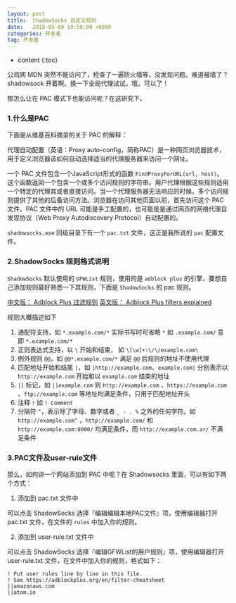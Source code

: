 ```yaml
---
layout: post
title:  ShadowSocks 自定义规则
date:   2018-05-09 19:58:00 +0800
categories: 开发者
tag: 开发者
---
```


* content
{:toc}

公司网 MDN 突然不能访问了，检查了一遍防火墙等，没发现问题。难道被墙了？shadowsock 开着啊。换一下全局代理试试。哦，可以了！

那怎么让在 PAC 模式下也能访问呢？在这研究下。

### 1.什么是PAC

下面是从维基百科摘录的关于 PAC 的解释：

代理自动配置（英语：Proxy auto-config，简称PAC）是一种网页浏览器技术，用于定义浏览器该如何自动选择适当的代理服务器来访问一个网址。

一个 PAC 文件包含一个JavaScript形式的函数 `FindProxyForURL(url, host)`。这个函数返回一个包含一个或多个访问规则的字符串。用户代理根据这些规则适用一个特定的代理其或者直接访问。当一个代理服务器无法响应的时候，多个访问规则提供了其他的后备访问方法。浏览器在访问其他页面以前，首先访问这个 PAC 文件。PAC 文件中的 URL 可能是手工配置的，也可能是是通过网页的网络代理自发现协议（Web Proxy Autodiscovery Protocol）自动配置的。

`shadowsocks.exe` 同级目录下有一个 `pac.txt` 文件，这正是我所说的 `pac` 配置文件。

### 2.ShadowSocks 规则格式说明

`ShadowSocks` 默认使用的 `GFWList` 规则，使用的是 `adblock plus` 的引擎，要想自己添加规则最好熟悉一下其规则，下面是 `ShadowSocks` 的 pac 规则。

[中文版： Adblock Plus 过滤规则](https://adblockplus.org/zh_CN/filters)
[英文版： Adblock Plus filters explained](https://adblockplus.org/en/filter-cheatsheet)

规则大概描述如下

1. 通配符支持，如 `*.example.com/*` 实际书写时可省略 `*` 如 `.example.com/` 意即 `*.example.com/*`
2. 正则表达式支持，以 `\` 开始和结束， 如 `\[\w]+:\/\/example.com\`
3. 例外规则 `@@`，如 `@@*.example.com/*` 满足 `@@` 后规则的地址不使用代理
4. 匹配地址开始和结尾 `|`，如 `|http://example.com`、`example.com|` 分别表示以 `http://example.com` 开始和以 `example.com` 结束的地址
5. `||` 标记，如 `||example.com` 则 `http://example.com` 、`https://example.com` 、`ftp://example.com` 等地址均满足条件，只用于匹配地址开头
6. 注释 `!` 如 `! Comment`
7. 分隔符 `^`，表示除了字母、数字或者 `_ - . %` 之外的任何字符。如 `http://example.com^` ，`http://example.com/` 和 `http://example.com:8000/` 均满足条件，而 `http://example.com.ar/` 不满足条件

### 3.PAC文件及user-rule文件

那么，如何讲一个网站添加到 PAC 中呢？在 Shadowsocks 里面，可以有如下两个方式：

1. 添加到 pac.txt 文件中

可以点击 ShadowSocks 选择『编辑编辑本地PAC文件』项，使用编辑器打开 pac.txt 文件，在文件的 `rules` 中加入你的规则。

2. 添加到 user-rule.txt 文件中

可以点击 ShadowSocks 选择『编辑GFWList的用户规则』项，使用编辑器打开 user-rule.txt 文件，在文件中加入你的规则，格式如下：

```
! Put user rules line by line in this file.
! See https://adblockplus.org/en/filter-cheatsheet
||amazonaws.com
||atom.io
```
